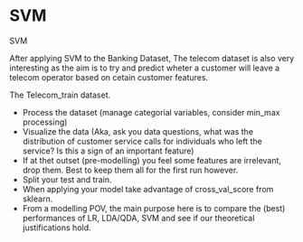 # SVM
SVM

After applying SVM to the Banking Dataset, The telecom dataset is also very interesting as the aim is to try and predict wheter a customer will leave a telecom operator based on cetain customer features. 

The Telecom_train dataset.

- Process the dataset (manage categorial variables, consider min_max processing)
- Visualize the data (Aka, ask you data questions, what was the distribution of customer service calls for 
  individuals who left the service? Is this a sign of an important feature)
- If at thet outset (pre-modelling) you feel some features are irrelevant, drop them. Best to keep them 
   all for the first run however. 
- Split your test and train.
- When applying your model take advantage of  cross_val_score from sklearn.
- From a modelling POV, the main purpose here is to compare the (best) performances of LR, LDA/QDA, SVM and 
  see if our theoretical justifications hold. 
  
